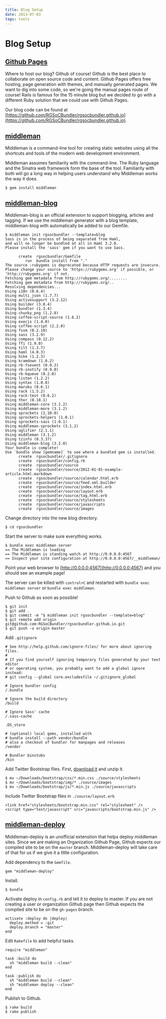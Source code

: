 ```yaml
---
title: Blog Setup
date: 2013-07-03
tags: tools
---
```


# Blog Setup

## [Github Pages](http://pages.github.com/)

Where to host our blog? Github of course! Github is the best place to
collaborate on open source code and content. Github Pages offers free hosting,
page generation with themes, and manually generated pages. We want to dig into
some code, so we're going the manual pages route of course! Rails is famous for
the 15 minute blog but we decided to go with a different Ruby solution that we
could use with Github Pages.

Our blog code can be found at
[https://github.com/RGSoCBundler/rgsocbundler.github.io](https://github.com/RGSoCBundler/rgsocbundler.github.io).

## [middleman](http://middlemanapp.com/getting-started/)

Middleman is a command-line tool for creating static websites using all the
shortcuts and tools of the modern web development environment.

Middleman assumes familiarity with the command-line. The Ruby language and the
Sinatra web framework form the base of the tool. Familiarity with both will go
a long way in helping users understand why Middleman works the way it does.

    $ gem install middleman

## [middleman-blog](http://middlemanapp.com/blogging/)

Middleman-blog is an official extension to support blogging, articles and
tagging. If we use the middleman generator with a blog template, middleman-blog
with automatically be added to our Gemfile.

    $ middleman init rgsocbundler --template=blog
    Sass is in the process of being separated from Haml,
    and will no longer be bundled at all in Haml 3.2.0.
    Please install the 'sass' gem if you want to use Sass.

          create  rgsocbundler/Gemfile
             run  bundle install from "."
    The source :rubygems is deprecated because HTTP requests are insecure.
    Please change your source to 'https://rubygems.org' if possible, or 'http://rubygems.org' if not.
    Fetching gem metadata from http://rubygems.org/........
    Fetching gem metadata from http://rubygems.org/..
    Resolving dependencies...
    Using i18n (0.6.4)
    Using multi_json (1.7.7)
    Using activesupport (3.2.12)
    Using builder (3.0.4)
    Using bundler (1.3.4)
    Using chunky_png (1.2.8)
    Using coffee-script-source (1.6.2)
    Using execjs (1.4.0)
    Using coffee-script (2.2.0)
    Using fssm (0.2.10)
    Using sass (3.2.9)
    Using compass (0.12.2)
    Using ffi (1.9.0)
    Using tilt (1.3.7)
    Using haml (4.0.3)
    Using hike (1.2.3)
    Using kramdown (1.0.2)
    Using rb-fsevent (0.9.3)
    Using rb-inotify (0.9.0)
    Using rb-kqueue (0.2.0)
    Using listen (1.2.2)
    Using syntax (1.0.0)
    Using maruku (0.6.1)
    Using rack (1.5.2)
    Using rack-test (0.6.2)
    Using thor (0.18.1)
    Using middleman-core (3.1.2)
    Using middleman-more (3.1.2)
    Using sprockets (2.10.0)
    Using sprockets-helpers (1.0.1)
    Using sprockets-sass (1.0.1)
    Using middleman-sprockets (3.1.2)
    Using uglifier (2.1.1)
    Using middleman (3.1.2)
    Using tzinfo (0.3.37)
    Using middleman-blog (3.2.0)
    Your bundle is complete!
    Use `bundle show [gemname]` to see where a bundled gem is installed.
          create  rgsocbundler/.gitignore
          create  rgsocbundler/config.rb
          create  rgsocbundler/source
          create  rgsocbundler/source/2012-01-01-example-article.html.markdown
          create  rgsocbundler/source/calendar.html.erb
          create  rgsocbundler/source/feed.xml.builder
          create  rgsocbundler/source/index.html.erb
          create  rgsocbundler/source/layout.erb
          create  rgsocbundler/source/tag.html.erb
          create  rgsocbundler/source/stylesheets
          create  rgsocbundler/source/javascripts
          create  rgsocbundler/source/images

Change directory into the new blog directory.

    $ cd rgsocbundler

Start the server to make sure everything works.

    $ bundle exec middleman server
    == The Middleman is loading
    == The Middleman is standing watch at http://0.0.0.0:4567
    == Inspect your site configuration at http://0.0.0.0:4567/__middleman/

Point your web browser to [http://0.0.0.0:4567](http://0.0.0.0:4567) and you
should see an example page!

The server can be killed with `control+C` and restarted with `bundle exec
middleman server` or `bundle exec middleman`.

Push to Github as soon as possible!

    $ git init
    $ git add .
    $ git commit -m "$ middleman init rgsocbundler --template=blog"
    $ git remote add origin git@github.com:RGSoCBundler/rgsocbundler.github.io.git
    $ git push -u origin master

Add `.gitignore`

    # See http://help.github.com/ignore-files/ for more about ignoring files.
    #
    # If you find yourself ignoring temporary files generated by your text editor
    # or operating system, you probably want to add a global ignore instead:
    # git config --global core.excludesfile ~/.gitignore_global

    # Ignore bundler config
    /.bundle

    # Ignore the build directory
    /build

    # Ignore Sass' cache
    /.sass-cache

    .DS_store

    # (optional) local gems, installed with
    # bundle install --path vendor/bundle
    # also a checkout of bundler for manpages and releases
    /vendor

    # Bundler binstubs
    /bin

Add Twitter Bootstrap files. First, [download
it](http://twitter.github.io/bootstrap/) and unzip it.

    $ mv ~/Downloads/bootstrap/css/*.min.css ./source/stylesheets
    $ mv ~/Downloads/bootstrap/img/* ./source/images
    $ mv ~/Downloads/bootstrap/js/*.min.js ./source/javascripts

Include Twitter Bootstrap files in `./source/layout.erb`

    <link href="stylesheets/bootstrap.min.css" rel="stylesheet" />
    <script type="text/javascript" src="javascripts/bootstrap.min.js" />

## [middleman-deploy](https://github.com/tvaughan/middleman-deploy)

Middleman-deploy is an unofficial extenstion that helps deploy middleman sites.
Since we are making an Organization Github Page, Github expects our compiled
site to be on the `master` branch. Middleman-deploy will take care of that for
us if we give it a little configuration.

Add dependency to the `Gemfile`.

    gem "middleman-deploy"

Install.

    $ bundle

Activate deploy in `config.rb` and tell it to deploy to master. If you are not
creating a user or organization Github page then Github expects the compiled
site to be on the `gh-pages` branch.

    activate :deploy do |deploy|
      deploy.method = :git
      deploy.branch = "master"
    end

Edit `Rakefile` to add helpful tasks.

    require "middleman"

    task :build do
      sh "middleman build --clean"
    end

    task :publish do
      sh "middleman build --clean"
      sh "middleman deploy --clean"
    end

Publish to Github.

    $ rake build
    $ rake publish
